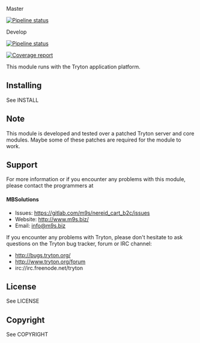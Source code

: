 Master

[![Pipeline status](https://gitlab.com/m9s/nereid_cart_b2c/badges/master/pipeline.svg)](https://gitlab.com/m9s/nereid_cart_b2c/commits/master)

Develop

[![Pipeline status](https://gitlab.com/m9s/nereid_cart_b2c/badges/develop/pipeline.svg)](https://gitlab.com/m9s/nereid_cart_b2c/commits/develop)

[![Coverage report](https://gitlab.com/m9s/nereid_cart_b2c/badges/develop/coverage.svg)](http://m9s.gitlab.io/nereid_cart_b2c)



This module runs with the Tryton application platform.

Installing
----------

See INSTALL

Note
----

This module is developed and tested over a patched Tryton server and
core modules. Maybe some of these patches are required for the module to work.

Support
-------

For more information or if you encounter any problems with this module,
please contact the programmers at

#### MBSolutions

   * Issues:   https://gitlab.com/m9s/nereid_cart_b2c/issues
   * Website:  http://www.m9s.biz/
   * Email:    info@m9s.biz

If you encounter any problems with Tryton, please don't hesitate to ask
questions on the Tryton bug tracker, forum or IRC channel:

   * http://bugs.tryton.org/
   * http://www.tryton.org/forum
   * irc://irc.freenode.net/tryton

License
-------

See LICENSE

Copyright
---------

See COPYRIGHT


